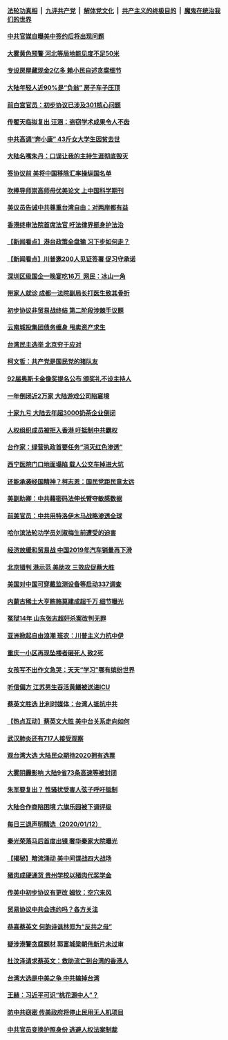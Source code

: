####  [法轮功真相](../../../../basic/blob/master/README.md?t=01141101) &nbsp;|&nbsp; [九评共产党](../../../../9ping.md/blob/master/README.md?t=01141101) &nbsp;|&nbsp; [解体党文化](../../../../jtdwh.md/blob/master/README.md?t=01141101)  &nbsp;|&nbsp; [共产主义的终极目的](../../../../gczydzjmd.md/blob/master/README.md?t=01141101) &nbsp;|&nbsp; [魔鬼在统治我们的世界](../../../../mgztzwmdsj.md/blob/master/README.md?t=01141101) 

#### [中共官媒自曝美中签约后将出现问题](../pages/nsc413/n11789882.md?t=01141101) 

#### [大雾黄色预警 河北等局地能见度不足50米](../pages/nsc413/n11791555.md?t=01141101) 

#### [专设房屋藏现金2亿多 赖小民自述贪腐细节](../pages/nsc413/n11791387.md?t=01141101) 

#### [大陆年轻人近90%是“负翁” 房子车子压顶](../pages/nsc413/n11791381.md?t=01141101) 

#### [前白宫官员：初步协议已涉及301核心问题](../pages/nsc413/n11791419.md?t=01141101) 

#### [传翟天临拟复出 汪涵：盗窃学术成果令人不齿](../pages/nsc413/n11791209.md?t=01141101) 

#### [中共高调“奔小康” 43斤女大学生因贫去世](../pages/nsc413/n11791346.md?t=01141101) 

#### [大陆名嘴朱丹：口误让我的主持生涯彻底毁灭](../pages/nsc413/n11791054.md?t=01141101) 

#### [签协议前 美将中国移除汇率操纵国名单](../pages/nsc413/n11791068.md?t=01141101) 

#### [吹捧导师崇高师母优美论文 上中国科学期刊](../pages/nsc413/n11791322.md?t=01141101) 

#### [美议员告诫中共尊重台湾自由：对两岸都有益](../pages/nsc413/n11791244.md?t=01141101) 

#### [香港终审法院首席法官 吁法律界挺身护法治](../pages/nsc413/n11791242.md?t=01141101) 

#### [【新闻看点】港台政策全盘输 习下步如何走？](../pages/nsc413/n11791006.md?t=01141101) 

#### [【新闻看点】川普邀200人见证签署 促习守承诺](../pages/nsc413/n11791008.md?t=01141101) 

#### [深圳区级国企一晚宴吃16万  网民：冰山一角](../pages/nsc413/n11791062.md?t=01141101) 

#### [带家人就诊 成都一法院副局长打医生致其骨折](../pages/nsc413/n11791143.md?t=01141101) 

#### [初步协议非贸易战终结 第二阶段涉棘手议题](../pages/nsc413/n11791071.md?t=01141101) 

#### [云南城投集团债务缠身 甩卖资产求生](../pages/nsc413/n11789475.md?t=01141101) 

#### [台湾民主选举 北京穷于应对](../pages/nsc413/n11788346.md?t=01141101) 

#### [柯文哲：共产党是国民党的猪队友](../pages/nsc413/n11790196.md?t=01141101) 

#### [92届奥斯卡金像奖提名公布 颁奖礼不设主持人](../pages/nsc413/n11790794.md?t=01141101) 

#### [一年倒闭近2万家 大陆游戏公司陷窘境](../pages/nsc413/n11790901.md?t=01141101) 

#### [十家九亏 大陆去年超3000奶茶企业倒闭](../pages/nsc413/n11790922.md?t=01141101) 

#### [人权组织成员被拒入香港 吁抵制中共霸权](../pages/nsc413/n11790689.md?t=01141101) 

#### [台作家：绿营执政首要任务“消灭红色渗透”](../pages/nsc413/n11790555.md?t=01141101) 

#### [西宁医院门口地面塌陷 载人公交车掉进大坑](../pages/nsc413/n11790437.md?t=01141101) 

#### [还能承袭经国精神？柯志恩：国民党距民意太远](../pages/nsc413/n11790482.md?t=01141101) 

#### [美副助卿：中共藉密码法伸长臂夺敏感数据](../pages/nsc413/n11790842.md?t=01141101) 

#### [前美官员：中共用特洛伊木马战略渗透全球](../pages/nsc413/n11790795.md?t=01141101) 

#### [哈尔滨法轮功学员刘淑梅生前遭受的迫害](../pages/nsc413/n11787667.md?t=01141101) 

#### [经济放缓和贸易战 中国2019年汽车销量再下滑](../pages/nsc413/n11790469.md?t=01141101) 

#### [北京错判 港示范 美助攻 三效应促蔡大胜](../pages/nsc413/n11790477.md?t=01141101) 


#### [美国对中国可穿戴监测设备等启动337调查](../pages/nsc413/n11790427.md?t=01141101) 

#### [内蒙古稀土大亨贿赂莫建成超千万 细节曝光](../pages/nsc413/n11789726.md?t=01141101) 

#### [冤狱14年 山东张志超奸杀案改判无罪](../pages/nsc413/n11789341.md?t=01141101) 

#### [亚洲掀起自由浪潮 班农：川普主义力抗中伊](../pages/nsc413/n11789987.md?t=01141101) 

#### [重庆一小区再现坠楼者砸死人 致2死](../pages/nsc413/n11790085.md?t=01141101) 

#### [女孩写不出作文急哭：天天“学习”哪有缤纷世界](../pages/nsc413/n11789981.md?t=01141101) 

#### [听信偏方 江苏男生吞活黄鳝被送进ICU](../pages/nsc413/n11789754.md?t=01141101) 

#### [蔡英文胜选 比利时媒体：台湾人抵抗中共](../pages/nsc413/n11789667.md?t=01141101) 

#### [【热点互动】蔡英文大胜 美中台关系走向如何](../pages/nsc413/n11788391.md?t=01141101) 

#### [武汉肺炎还有717人接受观察](../pages/nsc413/n11789318.md?t=01141101) 

#### [观台湾大选 大陆民众期待2020拥有选票](../pages/nsc413/n11788841.md?t=01141101) 

#### [大雾阴霾影响 大陆9省73条高速等被封闭](../pages/nsc413/n11789168.md?t=01141101) 

#### [朱军要复出？ 性骚扰受害人弦子呼吁抵制](../pages/nsc413/n11789254.md?t=01141101) 

#### [大陆合作商陷困境 六旗乐园被下调评级](../pages/nsc413/n11788767.md?t=01141101) 

#### [每日三退声明精选（2020/01/12）](../pages/nsc413/n11789322.md?t=01141101) 

#### [秦光荣落马后首度出镜 奢华秦家大院曝光](../pages/nsc413/n11789086.md?t=01141101) 

#### [【揭秘】暗流涌动 美中间谍战四大战场](../pages/nsc413/n11761898.md?t=01141101) 

#### [猪肉成硬通货 贵州学校以猪肉代奖学金](../pages/nsc413/n11788983.md?t=01141101) 

#### [传美中初步协议有更改 姆钦：空穴来风](../pages/nsc413/n11788886.md?t=01141101) 

#### [贸易协议中共会违约吗？各方关注](../pages/nsc413/n11788857.md?t=01141101) 

#### [恭喜蔡英文 何韵诗讽林郑为“反共之母”](../pages/nsc413/n11788080.md?t=01141101) 

#### [疑涉港警贪腐题材 郭富城梁朝伟新片未过审](../pages/nsc413/n11788570.md?t=01141101) 

#### [杜汶泽请求蔡英文：救助流亡到台湾的香港人](../pages/nsc413/n11788333.md?t=01141101) 

#### [台湾大选是中美之争 中共输掉台湾](../pages/nsc413/n11788648.md?t=01141101) 

#### [王赫：习近平可识“桃花源中人”？](../pages/nsc413/n11788643.md?t=01141101) 

#### [防中共窃密 传美政府将停止民用无人机项目](../pages/nsc413/n11788657.md?t=01141101) 

#### [中共官员变换护照身份 逃避人权法案制裁](../pages/nsc413/n11788541.md?t=01141101) 

